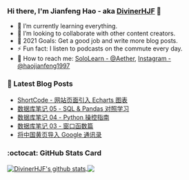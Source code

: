 ### Hi there, I'm Jianfeng Hao - aka [DivinerHJF](https://www.divinerhjf.xyz) 👋

- 🌱 I’m currently learning everything.
- 👯 I’m looking to collaborate with other content creators.
- 🥅 2021 Goals: Get a good job and write more blog posts.
- ⚡ Fun fact: I listen to podcasts on the commute every day.
- 💌 How to reach me: [SoloLearn - @Aether](https://www.sololearn.com/Profile/17928857), [Instagram - @haojianfeng1997](https://www.instagram.com/haojianfeng1997/)

### 📕 Latest Blog Posts
<!-- BLOG-POST-LIST:START -->
- [ShortCode - 网站页面引入 Echarts 图表](https://example.org/2021-07-03-shortcode-%E7%BD%91%E7%AB%99%E9%A1%B5%E9%9D%A2%E5%BC%95%E5%85%A5echarts%E5%9B%BE%E8%A1%A8/)
- [数据库笔记 05 - SQL & Pandas 对照学习](https://example.org/2021-01-23-%E6%95%B0%E6%8D%AE%E5%BA%93%E7%AC%94%E8%AE%B005-sql%E4%B8%8Epandas%E5%AF%B9%E7%85%A7%E5%AD%A6%E4%B9%A0/)
- [数据库笔记 04 - Python 操控指南](https://example.org/2020-12-02-%E6%95%B0%E6%8D%AE%E5%BA%93%E7%AC%94%E8%AE%B0-04-python-%E6%93%8D%E6%8E%A7%E6%8C%87%E5%8D%97/)
- [数据库笔记 03 - 窗口函数篇](https://example.org/2020-12-01-%E6%95%B0%E6%8D%AE%E5%BA%93%E7%AC%94%E8%AE%B0-03-%E7%AA%97%E5%8F%A3%E5%87%BD%E6%95%B0%E7%AF%87/)
- [将中国黄页导入 Google 通讯录](https://example.org/2020-10-19-%E5%B0%86%E4%B8%AD%E5%9B%BD%E9%BB%84%E9%A1%B5%E5%AF%BC%E5%85%A5-google-%E9%80%9A%E8%AE%AF%E5%BD%95/)
<!-- BLOG-POST-LIST:END -->

### :octocat: GitHub Stats Card
<!-- github-readme-stats start https://github.com/anuraghazra/github-readme-stats -->
<a href="https://github.com/DivinerHJF?tab=repositories">
  <!-- Change the `github-readme-stats.anuraghazra1.vercel.app` to `github-readme-stats.vercel.app`  -->
  <img align="center" src="https://github-readme-stats.anuraghazra1.vercel.app/api?username=DivinerHJF&show_icons=true&hide=contribs" alt="DivinerHJF's github stats" />
</a>
<a href="https://github.com/DivinerHJF?tab=repositories">
  <img align="center" src="https://github-readme-stats.anuraghazra1.vercel.app/api/top-langs/?username=DivinerHJF&layout=compact" />
</a>
<!-- github-readme-stats end -->
